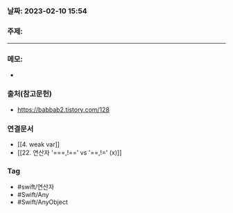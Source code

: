 ### 날짜: 2023-02-10 15:54

### 주제: 
---
### 메모: 
- 

### 출처(참고문헌) 
- https://babbab2.tistory.com/128

### 연결문서 
- [[4. weak var]]
- [[22. 연산자 '===,!==' vs '==,!=' (x)]]

### Tag
- #swift/연산자 
- #Swift/Any 
- #Swift/AnyObject